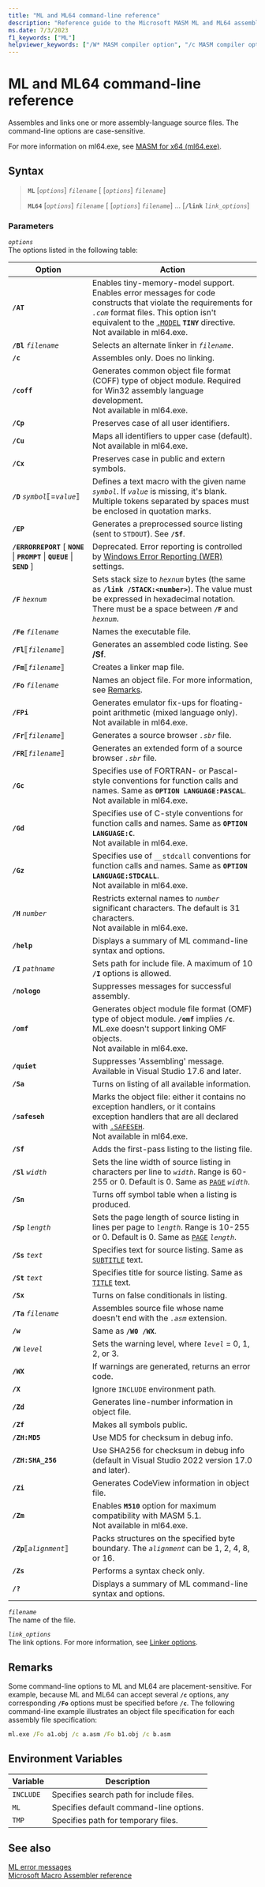 ```yaml
---
title: "ML and ML64 command-line reference"
description: "Reference guide to the Microsoft MASM ML and ML64 assembler command-line options."
ms.date: 7/3/2023
f1_keywords: ["ML"]
helpviewer_keywords: ["/W* MASM compiler option", "/c MASM compiler option", "/EP MASM compiler option", "/Fe MASM compiler option", "/Zp MASM compiler option", "/AT MASM compiler option", "/Zm MASM compiler option", "/Sf MASM compiler option", "/Sp MASM compiler option", "/w MASM compiler option", "/Fl MASM compiler option", "/coff MASM compiler option", "/St MASM compiler option", "/Cx MASM compiler option", "/Sl MASM compiler option", "/Cu MASM compiler option", "MASM (Microsoft Macro Assembler), ML command-line reference", "/FPi MASM compiler option", "/Zf MASM compiler option", "ML environment variable", "/Fr MASM compiler option", "/help MASM compiler option", "/Sa MASM compiler option", "/Zd MASM compiler option", "/I MASM compiler option", "/? MASM compiler option", "/Bl MASM compiler option", "/Fm MASM compiler option", "/Fo MASM compiler option", "command-line reference [ML]", "/Sn MASM compiler option", "/Gd MASM compiler option", "/D* MASM compiler option", "environment variables, ML", "/Gc MASM compiler option", "/F* MASM compiler option", "/Sc MASM compiler option", "/H MASM compiler option", "/Zs MASM compiler option", "/omf MASM compiler option", "/quiet MASM compiler option", "/Sg MASM compiler option", "/Cp MASM compiler option", "/Zi MASM compiler option", "/nologo MASM compiler option", "/Sx MASM compiler option", "/WX MASM compiler option", "/Ss MASM compiler option", "command line, reference [ML]", "/Ta MASM compiler option"]
---
```

# ML and ML64 command-line reference

Assembles and links one or more assembly-language source files. The command-line options are case-sensitive.

For more information on ml64.exe, see [MASM for x64 (ml64.exe)](masm-for-x64-ml64-exe.md).

## Syntax

> **`ML`** \[*`options`*] *`filename`* \[ \[*`options`*]  *`filename`*]
>
> **`ML64`** \[*`options`*] *`filename`* \[ \[*`options`*]  *`filename`*] ... \[**`/link`** *`link_options`*]

### Parameters

*`options`*\
The options listed in the following table:

| Option | Action |
|--|--|
| **`/AT`** | Enables tiny-memory-model support. Enables error messages for code constructs that violate the requirements for *`.com`* format files. This option isn't equivalent to the [`.MODEL`](dot-model.md) **`TINY`** directive.<br /> Not available in ml64.exe. |
| **`/Bl`** *`filename`* | Selects an alternate linker in *`filename`*. |
| **`/c`** | Assembles only. Does no linking. |
| **`/coff`** | Generates common object file format (COFF) type of object module. Required for Win32 assembly language development.<br /> Not available in ml64.exe. |
| **`/Cp`** | Preserves case of all user identifiers. |
| **`/Cu`** | Maps all identifiers to upper case (default).<br /> Not available in ml64.exe. |
| **`/Cx`** | Preserves case in public and extern symbols. |
| **`/D`** *`symbol`*⟦=*`value`*⟧ | Defines a text macro with the given name *`symbol`*. If *`value`* is missing, it's blank. Multiple tokens separated by spaces must be enclosed in quotation marks. |
| **`/EP`** | Generates a preprocessed source listing (sent to `STDOUT`). See **`/Sf`**. |
| **`/ERRORREPORT`** [ **`NONE`** \| **`PROMPT`** \| **`QUEUE`** \| **`SEND`** ] | Deprecated. Error reporting is controlled by [Windows Error Reporting (WER)](/windows/win32/wer/windows-error-reporting) settings. |
| **`/F`** *`hexnum`* | Sets stack size to *`hexnum`* bytes (the same as **`/link /STACK:<number>`**). The value must be expressed in hexadecimal notation. There must be a space between **`/F`** and *`hexnum`*. |
| **`/Fe`** *`filename`* | Names the executable file. |
| **`/Fl`**⟦*`filename`*⟧ | Generates an assembled code listing. See **/Sf**. |
| **`/Fm`**⟦*`filename`*⟧ | Creates a linker map file. |
| **`/Fo`** *`filename`* | Names an object file. For more information, see [Remarks](#remarks). |
| **`/FPi`** | Generates emulator fix-ups for floating-point arithmetic (mixed language only).<br /> Not available in ml64.exe. |
| **`/Fr`**⟦*`filename`*⟧ | Generates a source browser *`.sbr`* file. |
| **`/FR`**⟦*`filename`*⟧ | Generates an extended form of a source browser *`.sbr`* file. |
| **`/Gc`** | Specifies use of FORTRAN- or Pascal-style conventions for function calls and names. Same as **`OPTION LANGUAGE:PASCAL`**.<br /> Not available in ml64.exe. |
| **`/Gd`** | Specifies use of C-style conventions for function calls and names. Same as **`OPTION LANGUAGE:C`**.<br /> Not available in ml64.exe. |
| **`/Gz`** | Specifies use of `__stdcall` conventions for function calls and names. Same as **`OPTION LANGUAGE:STDCALL`**.<br /> Not available in ml64.exe. |
| **`/H`** *`number`* | Restricts external names to *`number`* significant characters. The default is 31 characters.<br /> Not available in ml64.exe. |
| **`/help`** | Displays a summary of ML command-line syntax and options. |
| **`/I`** *`pathname`* | Sets path for include file. A maximum of 10 **`/I`** options is allowed. |
| **`/nologo`** | Suppresses messages for successful assembly. |
| **`/omf`** | Generates object module file format (OMF) type of object module. **`/omf`** implies **`/c`**. ML.exe doesn't support linking OMF objects.<br /> Not available in ml64.exe. |
| **`/quiet`** | Suppresses 'Assembling' message. Available in Visual Studio 17.6 and later. |
| **`/Sa`** | Turns on listing of all available information. |
| **`/safeseh`** | Marks the object file: either it contains no exception handlers, or it contains exception handlers that are all declared with [`.SAFESEH`](dot-safeseh.md).<br /> Not available in ml64.exe. |
| **`/Sf`** | Adds the first-pass listing to the listing file. |
| **`/Sl`** *`width`* | Sets the line width of source listing in characters per line to *`width`*. Range is 60-255 or 0. Default is 0. Same as [`PAGE`](page.md) *`width`*. |
| **`/Sn`** | Turns off symbol table when a listing is produced. |
| **`/Sp`** *`length`* | Sets the page length of source listing in lines per page to *`length`*. Range is 10-255 or 0. Default is 0. Same as [`PAGE`](page.md) *`length`*. |
| **`/Ss`** *`text`* | Specifies text for source listing. Same as [`SUBTITLE`](subtitle.md) text. |
| **`/St`** *`text`* | Specifies title for source listing. Same as [`TITLE`](title.md) text. |
| **`/Sx`** | Turns on false conditionals in listing. |
| **`/Ta`** *`filename`* | Assembles source file whose name doesn't end with the *`.asm`* extension. |
| **`/w`** | Same as **`/W0 /WX`**. |
| **`/W`** *`level`* | Sets the warning level, where *`level`* = 0, 1, 2, or 3. |
| **`/WX`** | If warnings are generated, returns an error code. |
| **`/X`** | Ignore `INCLUDE` environment path. |
| **`/Zd`** | Generates line-number information in object file. |
| **`/Zf`** | Makes all symbols public. |
| **`/ZH:MD5`** | Use MD5 for checksum in debug info. |
| **`/ZH:SHA_256`** | Use SHA256 for checksum in debug info (default in Visual Studio 2022 version 17.0 and later). |
| **`/Zi`** | Generates CodeView information in object file. |
| **`/Zm`** | Enables **`M510`** option for maximum compatibility with MASM 5.1.<br /> Not available in ml64.exe. |
| **`/Zp`**⟦*`alignment`*⟧ | Packs structures on the specified byte boundary. The *`alignment`* can be 1, 2, 4, 8, or 16. |
| **`/Zs`** | Performs a syntax check only. |
| **`/?`** | Displays a summary of ML command-line syntax and options. |

*`filename`*\
The name of the file.

*`link_options`*\
The link options. For more information, see [Linker options](../../build/reference/linker-options.md).

## Remarks

Some command-line options to ML and ML64 are placement-sensitive. For example, because ML and ML64 can accept several **`/c`** options, any corresponding **`/Fo`** options must be specified before **`/c`**. The following command-line example illustrates an object file specification for each assembly file specification:

```cmd
ml.exe /Fo a1.obj /c a.asm /Fo b1.obj /c b.asm
```

## Environment Variables

| Variable | Description |
|--|--|
| `INCLUDE` | Specifies search path for include files. |
| `ML` | Specifies default command-line options. |
| `TMP` | Specifies path for temporary files. |

## See also

[ML error messages](ml-error-messages.md)\
[Microsoft Macro Assembler reference](microsoft-macro-assembler-reference.md)
